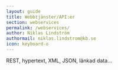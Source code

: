 ```yaml
---
layout: guide
title: Webbtjänster/API:er
section: webservices
permalink: /webservices/
author: Niklas Lindström
authormail: niklas.lindstrom@kb.se
icon: keyboard-o
---
```


REST, hypertext, XML, JSON, länkad data...
